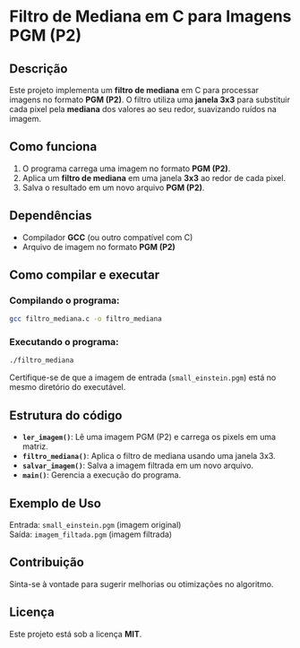 # Filtro de Mediana em C para Imagens PGM (P2)

## Descrição
Este projeto implementa um **filtro de mediana** em C para processar imagens no formato **PGM (P2)**. O filtro utiliza uma **janela 3x3** para substituir cada pixel pela **mediana** dos valores ao seu redor, suavizando ruídos na imagem.

## Como funciona
1. O programa carrega uma imagem no formato **PGM (P2)**.
2. Aplica um **filtro de mediana** em uma janela **3x3** ao redor de cada pixel.
3. Salva o resultado em um novo arquivo **PGM (P2)**.

## Dependências
- Compilador **GCC** (ou outro compatível com C)
- Arquivo de imagem no formato **PGM (P2)**

## Como compilar e executar
### Compilando o programa:
```bash
gcc filtro_mediana.c -o filtro_mediana
```

### Executando o programa:
```bash
./filtro_mediana
```

Certifique-se de que a imagem de entrada (`small_einstein.pgm`) está no mesmo diretório do executável.

## Estrutura do código
- **`ler_imagem()`**: Lê uma imagem PGM (P2) e carrega os pixels em uma matriz.
- **`filtro_mediana()`**: Aplica o filtro de mediana usando uma janela 3x3.
- **`salvar_imagem()`**: Salva a imagem filtrada em um novo arquivo.
- **`main()`**: Gerencia a execução do programa.

## Exemplo de Uso
Entrada: `small_einstein.pgm` (imagem original)  
Saída: `imagem_filtada.pgm` (imagem filtrada)

## Contribuição
Sinta-se à vontade para sugerir melhorias ou otimizações no algoritmo.

## Licença
Este projeto está sob a licença **MIT**.
